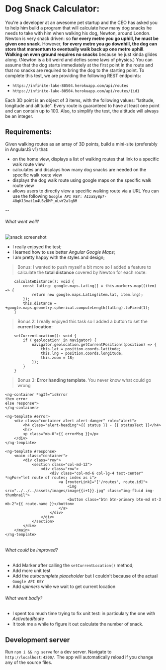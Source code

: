 # Dog Snack Calculator:

You're a developer at an awesome pet startup and the CEO has asked you to help him build a program that will calculate how many dog snacks he needs to take with him when walking his dog, Newton, around London.
Newton is very snack driven: so **for every metre you go uphill, he must be given one snack**. However, **for every metre you go downhill, the dog can store that momentum to eventually walk back up one metre uphill**. **Walking on even ground requires no snacks** because he just kinda glides along. (Newton is a bit weird and defies some laws of physics.) You can assume that the dog starts immediately at the first point in the route and that no snacks are required to bring the dog to the starting point.
To complete this test, we are providing the following REST endpoints:

- `https://infinite-lake-80504.herokuapp.com/api/routes`
- `https://infinite-lake-80504.herokuapp.com/api/routes/{id}`


Each 3D point is an object of 3 items, with the following values: "latitude, longitude and altitude". Every route is guaranteed to have at least one point and can contain up to 100.
Also, to simplify the test, the altitude will always be an integer.

## Requirements:
Given walking routes as an array of 3D points, build a mini-site (preferably in AngularJS v1) that:

- on the home view, displays a list of walking routes that link to a specific walk route view
- calculates and displays how many dog snacks are needed on the specific walk route view
- displays the dog walk route using google maps on the specific walk route view
- allows users to directly view a specific walking route via a URL
You can use the following `Google API KEY: AIzaSyBp7- 48qKl3mat1o4U5zDMP_oLwY2alq8M`

--


###### What went well?

![snack screenshot](https://www.dropbox.com/s/zekrn0re81saagc/tail.png?raw=1)

- I really enjoyed the test;
- I learned how to use better *Angular Google Maps*;
- I am pretty happy with the styles and design;

> Bonus: I wanted to push myself a bit more so I added a feature to calculate the **total distance** covered by Newton for each route:

```
    calculateDistance(): void {
        const latLng: google.maps.LatLng[] = this.markers.map((item) => {
            return new google.maps.LatLng(item.lat, item.lng);
        });
        this.distance = +google.maps.geometry.spherical.computeLength(latLng).toFixed(1);
    }
```

> Bonus 2: I really enjoyed this task so I added a button to set the **current location**:

```
    setCurrentLocation(): void {
        if ('geolocation' in navigator) {
            navigator.geolocation.getCurrentPosition((position) => {
                this.lat = position.coords.latitude;
                this.lng = position.coords.longitude;
                this.zoom = 18;
            });
        }
    }
```

> Bonus 3: **Error handing template**. You never know what could go wrong

```
<ng-container *ngIf="isError
then error
else response">
</ng-container>

<ng-template #error>
    <div class="container alert alert-danger" role="alert">
        <h4 class="alert-heading">{{ status }} - {{ statusText }}</h4>
        <hr>
        <p class="mb-0">{{ errorMsg }}</p>
    </div>
</ng-template>

<ng-template #response>
    <main class="container">
        <div class="row">
            <section class="col-md-12">
                <div class="row">
                    <div class="col-md-6 col-lg-4 text-center" *ngFor="let route of routes; index as i">
                        <a [routerLink]="['/routes', route.id]">
                            <img src="../../../assets/images/image{{i+1}}.jpg" class="img-fluid img-thumbnail">
                            <button class="btn btn-primary btn-md mt-3 mb-2">{{ route.name }}</button>
                        </a>
                    </div>
                </div>
            </section>
        </div>
    </main>
</ng-template>


``` 

###### What could be improved?

- Add Marker after calling the `setCurrentLocation()` method;
- Add more unit test
- Add the _autocomplete placeholder_ but I couldn't because of the actual `Google API KEY`
- Add _spinners_ while we wait to get current location


###### What went badly?

- I spent too much time trying to fix unit test: in particulary the one with _ActivatedRoute_
- It took me a while to figure it out calculate the number of snack.


## Development server

Run `npm i && ng serve` for a dev server. Navigate to `http://localhost:4200/`. The app will automatically reload if you change any of the source files.
